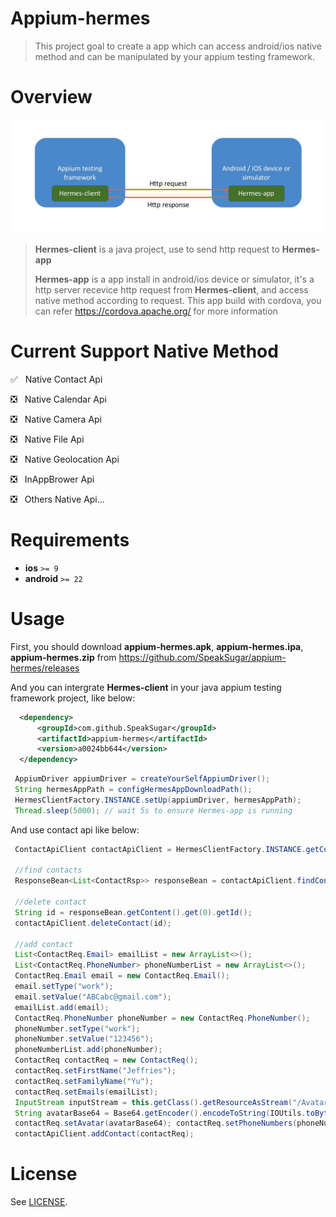 # Appium-hermes

> This project goal to create a app which can access android/ios native method and can be manipulated by your appium testing framework.

# Overview

![overview](overview.png)

> **Hermes-client** is a java project, use to send http request to **Hermes-app**
> 
> **Hermes-app** is a app install in android/ios device or simulator, it's a http server recevice http request from **Hermes-client**, and access native method according to request. This app build with cordova, you can refer https://cordova.apache.org/ for more information

# Current Support Native Method
✅ &nbsp; Native Contact Api

❎ &nbsp; Native Calendar Api

❎ &nbsp; Native Camera Api

❎ &nbsp; Native File Api

❎ &nbsp; Native Geolocation Api

❎ &nbsp; InAppBrower Api

❎ &nbsp; Others Native Api...

# Requirements
- **ios** `>= 9`
- **android** `>= 22`

# Usage
First, you should download **appium-hermes.apk**, **appium-hermes.ipa**, **appium-hermes.zip** from https://github.com/SpeakSugar/appium-hermes/releases

And you can intergrate **Hermes-client** in your java appium testing framework project, like below:
```xml
  <dependency>
      <groupId>com.github.SpeakSugar</groupId>
      <artifactId>appium-hermes</artifactId>
      <version>a0024bb644</version>
  </dependency>
```
```java
 AppiumDriver appiumDriver = createYourSelfAppiumDriver();
 String hermesAppPath = configHermesAppDownloadPath();
 HermesClientFactory.INSTANCE.setUp(appiumDriver, hermesAppPath);
 Thread.sleep(5000); // wait 5s to ensure Hermes-app is running
```

And use contact api like below:
```java
 ContactApiClient contactApiClient = HermesClientFactory.INSTANCE.getContactApiClient();
 
 //find contacts
 ResponseBean<List<ContactRsp>> responseBean = contactApiClient.findContact();
 
 //delete contact
 String id = responseBean.getContent().get(0).getId();
 contactApiClient.deleteContact(id);
 
 //add contact
 List<ContactReq.Email> emailList = new ArrayList<>();
 List<ContactReq.PhoneNumber> phoneNumberList = new ArrayList<>();
 ContactReq.Email email = new ContactReq.Email();
 email.setType("work");
 email.setValue("ABCabc@gmail.com");
 emailList.add(email);
 ContactReq.PhoneNumber phoneNumber = new ContactReq.PhoneNumber();
 phoneNumber.setType("work");
 phoneNumber.setValue("123456");
 phoneNumberList.add(phoneNumber);
 ContactReq contactReq = new ContactReq();
 contactReq.setFirstName("Jeffries");
 contactReq.setFamilyName("Yu");
 contactReq.setEmails(emailList);
 InputStream inputStream = this.getClass().getResourceAsStream("/Avatar.jpg");
 String avatarBase64 = Base64.getEncoder().encodeToString(IOUtils.toByteArray(inputStream));
 contactReq.setAvatar(avatarBase64); contactReq.setPhoneNumbers(phoneNumberList);
 contactApiClient.addContact(contactReq);
```
# License

See [LICENSE](LICENSE).
